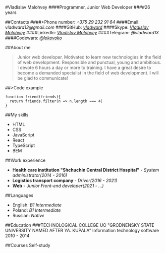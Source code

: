 #Vladislav Malohvey 
####Programmer, Junior Web Developer
####26 years

##Contacts
####>Phone number: _+375 29 232 91 64_
####Email: _vladward13@gmail.com_
####GitHub: [_vladward_](https://github.com/vladward)
####Skype: [_Vladislav Malohvey_](https://join.skype.com/invite/BSh5GyIYK2JU)
####LinkedIn: [_Vladislav Malohvey_](https://by.linkedin.com/in/vlad-malohvey-129350219)
####Telegram: _@vladward13_
####Codewars: [_@lokovoko_](https://www.codewars.com/users/lokovoko)

##About me
>Junior web developer. Motivated to learn new technologies in the field of web development. 
Responsible and punctual, young and ambitious. I devote 6 hours a day or more to training. 
I have a great desire to become a demanded specialist in the field of web development. 
I will be glad to communicate!

##>Code example
```
function friend(friends){
  return friends.filter(n => n.length === 4)
}
```

##My skills
<ul>
<li> HTML </li>
<li> CSS </li>
<li> JavaScript </li>
<li> React </li>
<li> TypeScript </li>
<li> BEM </li>
</ul>

##Work experience
* **Health care institution "Shchuchin Central District Hospital"** - _System administrator(2014 - 2016)_
* **Logistics transport company** - _Driver(2016 - 2021)_
* **Web** - _Junior Front-end developer(2021 - ...)_

##Languages
* English: _B1 Intermediate_
* Poland: _B1 Intermediate_ 
* Russian: _Native_

##Education
###TECHNOLOGICAL COLLEGE UO "GRODNENSKY STATE UNIVERSITY NAMED AFTER YA. KUPALA"
Information technology software
2010 - 2014

##Courses
Self-study